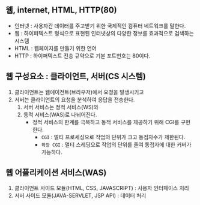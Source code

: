 
## 웹, internet, HTML, HTTP(80)
- 인터넷 : 사용자간 데이터를 주고받기 위한 국제적인 컴퓨터 네트워크를 말한다.
- 웹 : 하이퍼텍스트 형식으로 표현된 인터넷상의 다양한 정보를 효과적으로 검색하는 시스템
- HTML : 웹페이지를 만들기 위한 언어
- HTTP : 하이퍼텍스트 전송 규약으로 기본 포트번호는 80이다.

## 웹 구성요소 : 클라이언트, 서버(CS 시스템)
1. 클라이언트는 웹에이전트(브라우저)에서 요청을 발생시키고
2. 서버는 클라이언트의 요청을 분석하여 응답을 전송한다.
    1. 서버 서비스는 정적 서비스(WS)와 <br/>
    2. 동적 서비스(WAS)로 나뉘어진다.<br/>
        - 정적 서비스의 한계를 극복하고 동적 서비스를 제공하기 위해 CGI를 구현한다.
            - `CGI` : 멀티 프로세싱으로 작업의 단위가 크고 동접자수가 제한된다.
            - `확장 CGI` : 멀티 스레딩으로 작업의 단위를 줄여 동접자에 대한 커버가 가능하다. 
	
## 웹 어플리케이션 서비스(WAS)
1. 클라이언트 사이드 모듈(HTML, CSS, JAVASCRIPT) : 사용자 인터페이스 처리
2. 서버 사이드 모듈(JAVA-SERVLET, JSP API) : 데이터 처리